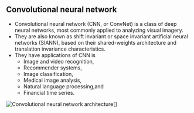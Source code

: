 ## Convolutional neural network
* Convolutional neural network (CNN, or ConvNet) is a class of deep neural networks, most commonly applied to analyzing visual imagery.
* They are also known as shift invariant or space invariant artificial neural networks (SIANN), based on their shared-weights architecture and translation invariance characteristics.
* They have applications of CNN  is 
    * Image and video recognition, 
    * Recommender systems, 
    * Image classification, 
    * Medical image analysis, 
    * Natural language processing,and 
    * Financial time series.
    
![Convolutional neural network architecture](https://upload.wikimedia.org/wikipedia/commons/6/63/Typical_cnn.png)[]
